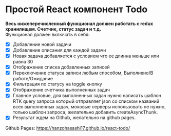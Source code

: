 ﻿# Простой React компонент Todo
**Весь нижеперечисленный функционал должен работать с redux хранилищем. Счетчик, статус задач и т.д.**  
Функционал должен включать в себя:

 - [x] Добавление новой задачи
 - [x] Добавление описания для каждой задачи
 - [x] Новая задача добавляется с условием что ее длинна меньше или
       равна 30
 - [x] Отображение списка добавленных записей
 - [x] Переключение статуса записи любым способом, Выполнено/В
       работе/Ожидание
 - [x] Фильтрация по статусу на toggle кнопку
 - [x] Отображение счетчика выполненных задач
 - [x] Главное условие, для выполненных задач нужно написать шаблон RTK
       query запроса который отправляет json со списком названий всех
       выполненных задач,   моковые серверы использовать не нужно,
       только шаблон запроса, желательно добавить createAsyncThunk.
 - [x] Результат ждем на Github, желательно на github pages.

Github Pages: https://hanzohasashi17.github.io/react-todo/ 